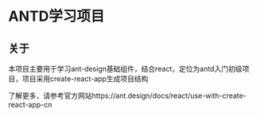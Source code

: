 ANTD学习项目
============

关于
---------
本项目主要用于学习ant-design基础组件，结合react，定位为antd入门初级项目，项目采用create-react-app生成项目结构

了解更多，请参考官方网站https://ant.design/docs/react/use-with-create-react-app-cn

